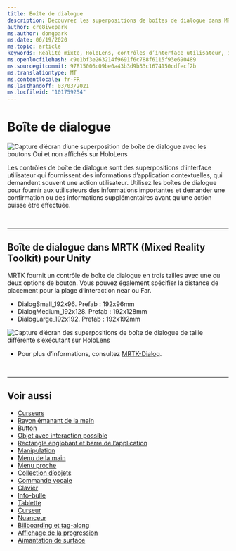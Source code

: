```yaml
---
title: Boîte de dialogue
description: Découvrez les superpositions de boîtes de dialogue dans MRTK et comment les utiliser dans des applications de réalité mixte.
author: cre8ivepark
ms.author: dongpark
ms.date: 06/19/2020
ms.topic: article
keywords: Réalité mixte, HoloLens, contrôles d’interface utilisateur, interaction, interface utilisateur, expérience utilisateur, conception UX, interface utilisateur spatiale, interaction spatiale, interface utilisateur 3D, expérience utilisateur 3D, casque de la réalité mixte, casque de réalité mixte, casque de réalité virtuelle, HoloLens, MRTK, kit de mise en réalité mixte
ms.openlocfilehash: c9e1bf3e263214f9691f6c788f6115f93e690489
ms.sourcegitcommit: 97815006c09be0a43b3d9b33c1674150cdfecf2b
ms.translationtype: MT
ms.contentlocale: fr-FR
ms.lasthandoff: 03/03/2021
ms.locfileid: "101759254"
---
```

# <a name="dialog"></a>Boîte de dialogue

![Capture d’écran d’une superposition de boîte de dialogue avec les boutons Oui et non affichés sur HoloLens](images/MRTK_UX_Dialog.jpg)

Les contrôles de boîte de dialogue sont des superpositions d’interface utilisateur qui fournissent des informations d’application contextuelles, qui demandent souvent une action utilisateur. Utilisez les boîtes de dialogue pour fournir aux utilisateurs des informations importantes et demander une confirmation ou des informations supplémentaires avant qu’une action puisse être effectuée.

<br>

---

## <a name="dialog-in-mrtk-mixed-reality-toolkit-for-unity"></a>Boîte de dialogue dans MRTK (Mixed Reality Toolkit) pour Unity
MRTK fournit un contrôle de boîte de dialogue en trois tailles avec une ou deux options de bouton. Vous pouvez également spécifier la distance de placement pour la plage d’interaction near ou Far. 

- DialogSmall_192x96. Prefab : 192x96mm
- DialogMedium_192x128. Prefab : 192x128mm
- DialogLarge_192x192. Prefab : 192x192mm

![Capture d’écran des superpositions de boîte de dialogue de taille différente s’exécutant sur HoloLens](images/MRTK_UX_Dialog_Types.jpg)


* Pour plus d’informations, consultez [MRTK-Dialog](https://docs.microsoft.com/windows/mixed-reality/mrtk-docs/features/experimental/dialog.md).

<br>

---

## <a name="see-also"></a>Voir aussi

* [Curseurs](cursors.md)
* [Rayon émanant de la main](point-and-commit.md)
* [Button](button.md)
* [Objet avec interaction possible](interactable-object.md)
* [Rectangle englobant et barre de l’application](app-bar-and-bounding-box.md)
* [Manipulation](direct-manipulation.md)
* [Menu de la main](hand-menu.md)
* [Menu proche](near-menu.md)
* [Collection d’objets](object-collection.md)
* [Commande vocale](voice-input.md)
* [Clavier](keyboard.md)
* [Info-bulle](tooltip.md)
* [Tablette](slate.md)
* [Curseur](slider.md)
* [Nuanceur](shader.md)
* [Billboarding et tag-along](billboarding-and-tag-along.md)
* [Affichage de la progression](progress.md)
* [Aimantation de surface](surface-magnetism.md)
